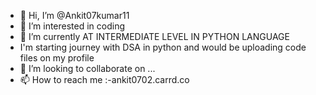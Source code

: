 - 👋 Hi, I’m @Ankit07kumar11
- 👀 I’m interested in coding
- 🌱 I’m currently AT  INTERMEDIATE LEVEL IN PYTHON LANGUAGE
-  I'm starting journey with DSA in python and would be uploading code files on my profile
- 💞️ I’m looking to collaborate on ...
- 📫 How to reach me :-ankit0702.carrd.co

<!---
Ankit07kumar11/Ankit07kumar11 is a ✨ special ✨ repository because its `README.md` (this file) appears on your GitHub profile.
You can click the Preview link to take a look at your changes.
--->
